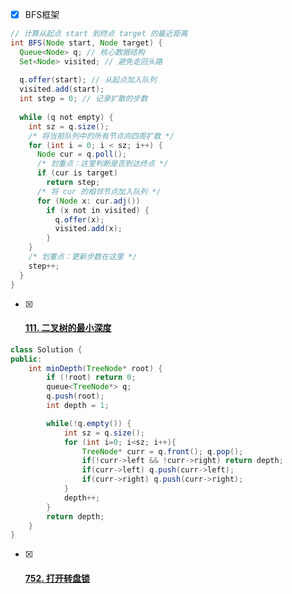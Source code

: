 - [x] BFS框架

```java
// 计算从起点 start 到终点 target 的最近距离
int BFS(Node start, Node target) {
  Queue<Node> q; // 核心数据结构
  Set<Node> visited; // 避免走回头路
  
  q.offer(start); // 从起点加入队列
  visited.add(start);
  int step = 0; // 记录扩散的步数
  
  while (q not empty) {
    int sz = q.size();
    /* 将当前队列中的所有节点向四周扩散 */
    for (int i = 0; i < sz; i++) {
      Node cur = q.poll();
      /* 划重点：这里判断是否到达终点 */
      if (cur is target)
        return step;
      /* 将 cur 的相邻节点加入队列 */
      for (Node x: cur.adj())
        if (x not in visited) {
          q.offer(x);
          visited.add(x);
        }
    }
    /* 划重点：更新步数在这里 */
    step++;
  }
}
```



- [x] #### [111. 二叉树的最小深度](https://leetcode-cn.com/problems/minimum-depth-of-binary-tree/)

```java
class Solution {
public:
    int minDepth(TreeNode* root) {
        if (!root) return 0;
        queue<TreeNode*> q;
        q.push(root);
        int depth = 1;

        while(!q.empty()) {
            int sz = q.size();
            for (int i=0; i<sz; i++){
                TreeNode* curr = q.front(); q.pop();
                if(!curr->left && !curr->right) return depth;
                if(curr->left) q.push(curr->left);
                if(curr->right) q.push(curr->right);
            }
            depth++;
        }
        return depth;
    }
}
```



- [x] #### [752. 打开转盘锁](https://leetcode-cn.com/problems/open-the-lock/)



